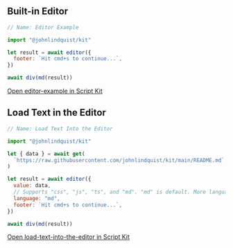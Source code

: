 <meta sectionIndex="1">
<meta url="https://github.com/johnlindquist/kit/discussions/794">
<meta id="D_kwDOEu7MBc4AP9TQ">
<meta title="Built-in Editor">
<meta section="Essentials">
<meta i="1">    
<meta path="docs/built-in-editor">

## Built-in Editor

```js
// Name: Editor Example

import "@johnlindquist/kit"

let result = await editor({
  footer: `Hit cmd+s to continue...`,
})

await div(md(result))
```

[Open editor-example in Script Kit](https://scriptkit.com/api/new?name=editor-example&url=https://gist.githubusercontent.com/johnlindquist/3be99f494f84cea0b21aa673740c0e2e/raw/64757d3981befaf3ef7b3a0eceadab240cd8c2e2/editor-example.js")

## Load Text in the Editor

```js
// Name: Load Text Into the Editor

import "@johnlindquist/kit"

let { data } = await get(
  `https://raw.githubusercontent.com/johnlindquist/kit/main/README.md`
)

let result = await editor({
  value: data,
  // Supports "css", "js", "ts", and "md". "md" is default. More language support coming in future releases.
  language: "md",
  footer: `Hit cmd+s to continue...`,
})

await div(md(result))
```

[Open load-text-into-the-editor in Script Kit](https://scriptkit.com/api/new?name=load-text-into-the-editor&url=https://gist.githubusercontent.com/johnlindquist/69efafa66f1c6aa436b8f8283cc1fbba/raw/7f371e045609d3dbee92999b09eac4839262fc9f/load-text-into-the-editor.js")
